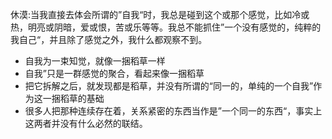 
休漠:当我直接去体会所谓的”自我“时，我总是碰到这个或那个感觉，比如冷或热，明亮或阴暗，爱或恨，苦或乐等等。我总不能抓住”一个没有感觉的，纯粹的我自己“，并且除了感觉之外，我什么都观察不到。
- 自我为一束知觉，就像一捆稻草一样
- 自我”只是一群感觉的聚合，看起来像一捆稻草
- 把它拆解之后，就发现都是稻草，并没有所谓的“同一的，单纯的一个自我”作为这一捆稻草的基础
- 很多人把那种连续存在着，关系紧密的东西当作是”一个同一的东西“，事实上这两者并没有什么必然的联结。
